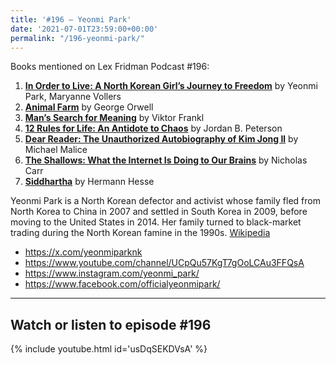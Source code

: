 ```yaml
---
title: '#196 – Yeonmi Park'
date: '2021-07-01T23:59:00+00:00'
permalink: "/196-yeonmi-park/"
---
```


Books mentioned on Lex Fridman Podcast #196:

1. <b><a href="https://amzn.to/3GfAAK7" target="_blank" rel="sponsored noopener noreferrer">In Order to Live: A North Korean Girl’s Journey to Freedom</a></b> by Yeonmi Park, Maryanne Vollers
2. <b><a href="https://amzn.to/3VmeGJF" target="_blank" rel="sponsored noopener noreferrer">Animal Farm</a></b> by George Orwell
3. <b><a href="https://amzn.to/3Gf1Nwr" target="_blank" rel="sponsored noopener noreferrer">Man’s Search for Meaning</a></b> by Viktor Frankl
4. <b><a href="https://amzn.to/3FRhAAd" target="_blank" rel="sponsored noopener noreferrer">12 Rules for Life: An Antidote to Chaos</a></b> by Jordan B. Peterson
5. <b><a href="https://amzn.to/3V9yhwk" target="_blank" rel="sponsored noopener noreferrer">Dear Reader: The Unauthorized Autobiography of Kim Jong Il</a></b> by Michael Malice
6. <b><a href="https://amzn.to/3G6ODSl" target="_blank" rel="sponsored noopener noreferrer">The Shallows: What the Internet Is Doing to Our Brains</a></b> by Nicholas Carr
7. <b><a href="https://amzn.to/3BX3In1" target="_blank" rel="sponsored noopener noreferrer">Siddhartha</a></b> by Hermann Hesse

<!--more-->

Yeonmi Park is a North Korean defector and activist whose family fled from North Korea to China in 2007 and settled in South Korea in 2009, before moving to the United States in 2014. Her family turned to black-market trading during the North Korean famine in the 1990s. <a href="https://en.wikipedia.org/wiki/Yeonmi_Park" target="_blank">Wikipedia</a>

- <a href="https://x.com/yeonmiparknk" target="_blank">https://x.com/yeonmiparknk</a>
- <a href="https://www.youtube.com/channel/UCpQu57KgT7gOoLCAu3FFQsA" target="_blank">https://www.youtube.com/channel/UCpQu57KgT7gOoLCAu3FFQsA</a>
- <a href="https://www.instagram.com/yeonmi_park/" target="_blank">https://www.instagram.com/yeonmi_park/</a>
- <a href="https://www.facebook.com/officialyeonmipark/" target="_blank">https://www.facebook.com/officialyeonmipark/</a>

- - - - - -

## Watch or listen to episode #196

{% include youtube.html id='usDqSEKDVsA' %}